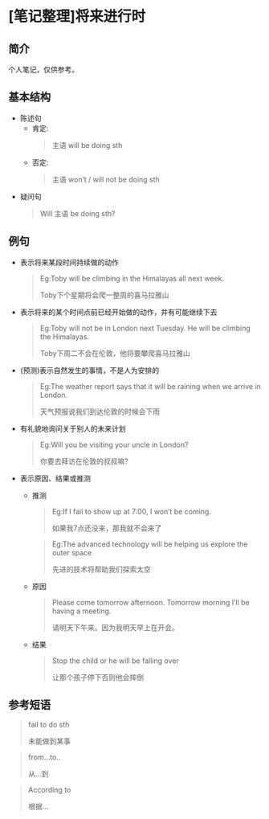 # [笔记整理]将来进行时


## 简介

个人笔记，仅供参考。
## 基本结构

* 陈述句
  * 肯定:
    > 主语 will be doing sth
  * 否定:
    > 主语 won’t / will not be doing sth
* 疑问句
    > Will 主语 be doing sth?

## 例句

* 表示将来某段时间持续做的动作

    > Eg:Toby will be climbing in the Himalayas all next week.
    >
    >Toby下个星期将会爬一整周的喜马拉雅山

* 表示将来的某个时间点前已经开始做的动作，并有可能继续下去

    > Eg:Toby will not be in London next Tuesday. He will be climbing the Himalayas.
    >
    >Toby下周二不会在伦敦，他将要攀爬喜马拉雅山

* (预测)表示自然发生的事情，不是人为安排的

    > Eg:The weather report says that it will be raining when we arrive in London.
    >
    >天气预报说我们到达伦敦的时候会下雨

* 有礼貌地询问关于别人的未来计划

    > Eg:Will you be visiting your uncle in London?
    >
    > 你要去拜访在伦敦的叔叔嘛?

* 表示原因、结果或推测
  * 推测
    > Eg:If I fail to show up at 7:00, I won’t be coming.
    >
    > 如果我7点还没来，那我就不会来了

    > Eg:The advanced technology will be helping us explore the outer space
    >
    > 先进的技术将帮助我们探索太空
  * 原因
    > Please come tomorrow afternoon. Tomorrow morning I’ll be having a meeting.
    >
    > 请明天下午来。因为我明天早上在开会。
  * 结果
    >Stop the child or he will be falling over
    >
    > 让那个孩子停下否则他会摔倒

## 参考短语

> fail to do sth
>
> 未能做到某事

> from…to..
>
> 从…到

> According to
>
> 根据…


